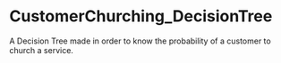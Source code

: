 # CustomerChurching_DecisionTree
A Decision Tree made in order to know the probability of a customer to church a service.

